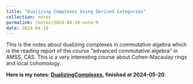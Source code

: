 ```yaml
---
title: "Dualizing Complexes Using Derived Categories"
collection: notes
permalink: /notes/2024-04-10-note-9
date: 2024-04-10
---
```

This is the notes about dualizing complexes in commutative algebra which is the reading report of the course "advanced commutative algebra" in AMSS, CAS.
This is a very interesting course about Cohen-Macaulay rings and local cohomology.

**Here is my notes: [DualizingComplexes](https://dvlxlwz.github.io/files/HigherCA.pdf), finished at 2024-05-20**.

